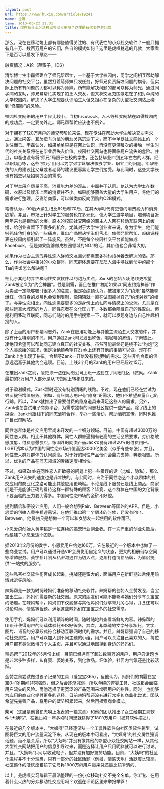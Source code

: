 ```yaml
---
layout: post
url: https://www.huxiu.com/article/19241
name: 虎嗅
time: 2013-08-23 12:31
title: 你在玩什么分众移动社交应用吗？这里是有代表性的几款
---
```

那么，现在在移动端上都有哪些值得关注的、有代表性的小众社交软件？一般只拥有几十万、数百万用户的它们，各自的模式如何？这里是虎嗅挑选的几款，大家看下是否可以启发下思路——

融资情况：A轮（薛蛮子，IDG）

清华博士生申磊师建立了师兄帮帮忙，一个基于大学校园内，同学之间相互帮助解决问题的社交平台。虽然打着萌师妹只发任务，好师兄负责解决问题的旗号，但实际上所有有问题的人都可以称为师妹，所有能解决问题的都可以称为师兄。通过同学间的互助，师兄帮帮忙实现了陌生人交友，但又将交友范围限定在了相对单纯的大学校园内。解决了大学生想要认识陌生人但又担心在复杂的大型社交网站上碰到“怪蜀黍”的风险。

校园社交网络的用户半径比较小。当初Facebook，人人等社交网站在取得校园内的成功后，一定要向外走。师兄帮帮忙应该也不例外。

对于拥有了120万用户的师兄帮帮忙来说，现在专注在帮助大学生解决交友需求上。通过问答、互助把有价值的朋友关系沉淀下来，而不单单是社交网络上的一个关注而已。申磊认为，如果单单只是在网上认识，而没有更深层次的接触，学生时代的社交关系将在在毕业后失去价值。校园社交网站也将面临用户流失的危险。并且，申磊也没有将“师兄”局限于在校的学生，还包括毕业四到五年左右的人群。经过职场历练，这些“师兄”们可以为学弟学妹解决很多学业、职业上的问题。年龄相仿的人的建议比父母或者老师的建议更容易让学生们接受。与此同时，这些大学长也有婚恋以及招聘方面的需求。

对于学生用户质量不高、消费能力差的观点，申磊并不认同。他认为大学生在数码、衣服以及娱乐上面的消费并不小。如果能够覆盖大量的大学生用户，将他们的需求进行整理，反馈给商家，可以做类似反向团购的C2B模式。

笔者认为，90后大学生相比80后和70后，在其大学时代有更强的消费能力和消费欲望。并且，市场上针对学生的服务也在多元化，像大学生游学项目，培训项目近两年来也是相当的火爆。原本的校园社交网络的霸主人人网在移动互联网上的缓慢，给创业者留下了很多的机会。尤其对于大学生创业者来说，身为学生，他们能够抓住他们身边的一些痛点，推出产品解决学生们需求。像师兄帮帮忙、超级课程表在校园内都引起了一阵旋风。虽然，不是每个校园社交平台都能做成Facebook，但是如果能够做成校园领域的NO.1的话，其价值也会非常大的。

如果作为社会主流的异性恋人群的交友需求都需要各种约炮神器去解决的话。那么，作为社会中相对的小众群体，同志群体想要在茫茫人海中寻找到命中的那个Ta的需求怎么解决呢？

相比于其他的异性和同性交友软件以约炮为卖点，Zank的创始人凌绝顶更希望Zank被定义为“约会神器”。性是刚需，而且在推广初期如果以“同志约炮神器”作为卖点一定能够吸引很多人的注意，但是凌绝顶认为，被被定义为“约炮”虽然能够爆红，但自身的发展也会受到限制，像陌陌就一直在试图摘掉自己“约炮神器”的帽子。与异性恋相比，同性恋需要更多的是身份上的认同与情感上的交流。尤其是在那些远离大城市的地方，同性恋者在文化压力下，多数都会隐藏自己的性取向。但是利用移动互联网，同志们随时的用手机搜索一下，就可以发现身边与自己性趣相投的人。

除了上面的用户都是同志外，Zank在应用功能上与其他主流陌生人交友软件，并没有什么特别的不同。用户通过Zank可以发出吃饭，喝咖啡的邀请，了解彼此。凌绝顶希望可以帮助同志建立真正的社交关系。虽然可能最终还是绕不过“约炮”这个人类原始的需求，但是凌绝顶希望在Zank上还有其他的事情可以做。现在在Zank上也出现了拼车，合租等Zank一开始没有预想到的需求。这些非约会累的信息远远高于其他约会选项。目前，上线3个月的Zank的用户已经超过15万。

在推出Zank之前，凌绝顶一边在网络公司上班一边创立了同志社区飞赞网。Zank最初的3万用户大部分是从飞赞网上转移过来的。

对于盈利模式，Zank暂时还没有特别清晰的线路。不过，现在他们已经在尝试为会员提供增值服务。例如，有些同志用户有“隐身”的需求，他们不希望暴露自己的行踪。所以，Zank就推出了需要付费的隐身道具来满足这些人的需求。另外，Zank也在尝试电子商务平台，为需求独特的同志社区提供一些产品。除了线上的探索，Zank也跟线下的同志酒吧合作，举办一些活动，帮助酒吧宣传，同时也推广自己的网站。

同性恋群体是社交应用里尚未开发的一个细分领域。目前，中国有超过3000万的同性恋人群。相比于其他群体，同性人群普遍拥有较高的生活品质要求，对价格敏感度低，付费意愿强烈。像国外的同类产品Jack’d就有超过20%的付费用户。LGBT资本认为中国的同性恋市场价值高达3000亿美金（似乎有些夸张）。并且，同性恋人群对群体的认同感高，对于好的同性产品他们会鼎力支持，奔走相告。所以，优秀的产品在同志领域的传播速度相当快。

不过，如果Zank在同性恋人群敏感的问题上犯一些错误的话（比如，隐私），那么Zank用户流失的速度也是非常快的。与此同时，专注于同性恋这个小众群体的社交应用的商业化之路可能比其他应用更崎岖。不论是线下服务还是线上商品，商家们是不是能够正确的看待这样一群特殊的顾客？毕竟，这个群体在中国的文化背景下要面临的压力要大得多。中国同性恋市场的金矿不好挖。

提到情侣私密设计应用，人们一般会想到Pair、Between等国外的APP。但是，小恩爱的创始人黄宇韬透露说，在他们推出第一个版本的时候，还没有Pair、Between。他最初只是想做一个可以和女朋友一起使用的软件而已。

小恩爱的创始人黄宇韬是一位连续的婚恋行业创业者。在一次严重的创业失败后，他组建了小恩爱这个团队。

据2013年2月份的数字，小恩爱用户约达160万。它在最近的一个版本中也做了一些商业尝试。用户可以通过开通VIP会员使用自定义的状态，更大的相册储存空间等增值服务。黄宇韬计划从私密沟通作为切入点，逐渐打造情侣品牌，为情侣提供“一站式的服务”。

这些私密社交软件能否成长起来，挑战还是蛮大的，面临用户在新鲜期过后使用热情减退等风险。

辣妈帮是一款为时尚辣妈们准备的移动社交软件。辣妈帮的创始人金赞发现，当宝宝出生后，妈妈们需要新的社交圈。原来的朋友们可能不能够与她们分享有关宝宝的话题。在辣妈帮中，妈妈们不仅能够与其他妈妈们分享育儿的心得，并且还可以讨论时尚、情感等话题。满足这些辣妈们在宝宝之外的社交需求。

使用手机，妈妈们可以利用琐碎的时间，随时随地的查看新鲜的内容。辣妈帮的UI设计使得用户的阅读体验比BBS好很多。其次，与单纯的文字分享相比，文字、图片、语音的分享形式符合移动互联网时代的需求。并且，辣妈帮强调了自己的移动社交属性。用户可以加入到不同主题的小组，用户可以关注自己喜欢的人，每位用户都有类似微博的个人主页，并且可以通过地图搜到身边的妈妈们。

辣妈帮于2012年的5月份上线，目前已经拥有了超过数百万的用户，用户的话题也是非常多种多样，从育婴、婆媳关系，到化妆品。经体验，社区内气氛还是比较活跃。

金赞之前尝试做过孩子记录的工具（爱宝宝365），但他认为，妈妈们的育婴在宝宝0~1岁期间非常强烈，但之后会逐渐减弱，所以单纯的育婴工具、社区都会面临用户流失的风险。而他选择了更宽泛的产品范围来增强用户的粘性。同时，也能够为应用的商业化提供更多的选择。目前辣妈帮还没有进行太多的商业化尝试。团队希望先完善产品，将用户的壁垒积累起来，然后再探索商业模式。

柴可（这里是他曾在虎嗅上发表的一篇文章）和他的团队推出了女生经期工具软件“大姨吗”，在推出的一年多的时间里就获得了1800万用户（据其软件描述）。

在最近的几个版本中，“大姨吗”已经逐渐从一个工具性软件向社区类软件转型。试图将巨大的用户流量沉淀下来。从现在的版本中可看出，“大姨吗”的社交属性强调话题，而不是关系。所以“大姨吗”并没有像其他的新型小众社交网站一样，从其他大型社交网站把用户的信息引导过来，而是选择让用户只用昵称就可以进行讨论。并且，“大姨吗”只可以收藏帖子，但并没有加好友的功能。目前，“大姨吗”的社区化进程并不十分理想，只有一部分的社区话题（例如，情感天地）活跃度比较高，社区整体的活跃度相较于它号称1800万的用户量来说还是比较冷清的。

以上，是虎嗅实习编辑王晨浩整理的一份小众移动社交不完全名单。你听说、在用着什么火热的分众移动社交应用吗？欢迎在评论区里来举报举荐！

